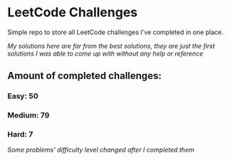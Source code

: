 
# LeetCode Challenges

Simple repo to store all LeetCode challenges I've completed in one place.

<i>My solutions here are far from the best solutions, they are just the first solutions I was able to come up with without any help or reference</i>

## Amount of completed challenges:

### Easy: 50

### Medium: 79

### Hard: 7

<i>Some problems' difficulty level changed after I completed them</i>
